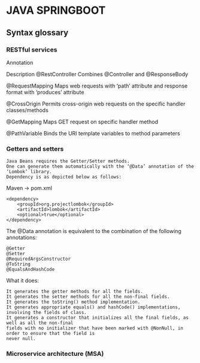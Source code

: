 # JAVA SPRINGBOOT

## Syntax glossary

### RESTful services

Annotation

Description
@RestController	Combines @Controller and @ResponseBody

@RequestMapping	Maps web requests with ‘path’ attribute and response format with ‘produces’ attribute

@CrossOrigin	Permits cross-origin web requests on the specific handler classes/methods

@GetMapping	Maps GET request on specific handler method

@PathVariable	Binds the URI template variables to method parameters



### Getters and setters

    Java Beans requires the Getter/Setter methods.
    One can generate them automatically with the ‘@Data’ annotation of the ‘Lombok’ library.
    Dependency is as depicted below as follows:

Maven -> pom.xml

	<dependency>
	    <groupId>org.projectlombok</groupId>
	    <artifactId>lombok</artifactId>
	    <optional>true</optional>
	</dependency>

The @Data annotation is equivalent to the combination of the following annotations:

    @Getter
    @Setter
    @RequiredArgsConstructor
    @ToString
    @EqualsAndHashCode

What it does: 

    It generates the getter methods for all the fields.
    It generates the setter methods for all the non-final fields.
    It generates the toString() method implementation.
    It generates appropriate equals() and hashCode() implementations, involving the fields of class.
    It generates a constructor that initializes all the final fields, as well as all the non-final 	
    fields with no initializer that have been marked with @NonNull, in order to ensure that the field is 
    never null.

### Microservice architecture (MSA)



